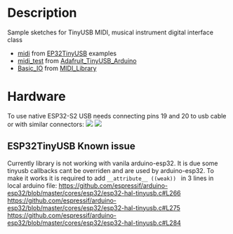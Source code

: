 # Description

Sample sketches for TinyUSB MIDI, musical instrument digital interface class  
- [midi](midi) from [EP32TinyUSB](https://github.com/chegewara/EspTinyUSB) examples  
- [midi_test](midi_test) from [Adafruit_TinyUSB_Arduino](https://github.com/adafruit/Adafruit_TinyUSB_Arduino)  
- [Basic_IO](Basic_IO) from [MIDI_Library](https://github.com/FortySevenEffects/arduino_midi_library)

# Hardware
To use native ESP32-S2 USB needs connecting pins 19 and 20 to usb cable or with similar connectors:
![](https://ae01.alicdn.com/kf/HTB1MFvqNgHqK1RjSZJnq6zNLpXaR/10-sztuk-Mini-Micro-USB-do-DIP-2-54mm-Adapter-z-cze-modu-u-Panel-kobiet.jpg)
![](https://ae01.alicdn.com/kf/HTB1cfmCgcnI8KJjSspeq6AwIpXa6/AMS1117-3-3V-AMS1117-3-3V-Mini-USB-5V-3-3V-DC-Perfect-Power-Supply-Module.jpg)


## ESP32TinyUSB Known issue
Currently library is not working with vanila arduino-esp32. It is due some tinyusb callbacks cant be overriden and are used by arduino-esp32. To make it works it is required to add `__attribute__ ((weak)) ` in 3 lines in local arduino file:
https://github.com/espressif/arduino-esp32/blob/master/cores/esp32/esp32-hal-tinyusb.c#L266
https://github.com/espressif/arduino-esp32/blob/master/cores/esp32/esp32-hal-tinyusb.c#L275
https://github.com/espressif/arduino-esp32/blob/master/cores/esp32/esp32-hal-tinyusb.c#L284

